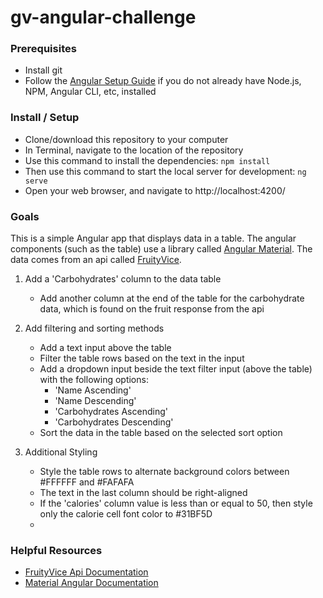 # gv-angular-challenge

### Prerequisites

- Install git
- Follow the [Angular Setup Guide](https://angular.io/guide/setup-local) if you do not already have Node.js, NPM, Angular CLI, etc, installed

### Install / Setup

- Clone/download this repository to your computer
- In Terminal, navigate to the location of the repository
- Use this command to install the dependencies: `npm install`
- Then use this command to start the local server for development: `ng serve`
- Open your web browser, and navigate to http://localhost:4200/

### Goals

This is a simple Angular app that displays data in a table.
The angular components (such as the table) use a library called [Angular Material](https://material.angular.io/).
The data comes from an api called [FruityVice](https://www.fruityvice.com/).

1. Add a 'Carbohydrates' column to the data table
   - Add another column at the end of the table for the carbohydrate data, which is found on the fruit response from the api
   
2. Add filtering and sorting methods
   - Add a text input above the table
   - Filter the table rows based on the text in the input
   - Add a dropdown input beside the text filter input (above the table) with the following options:
     - 'Name Ascending'
     - 'Name Descending'
     - 'Carbohydrates Ascending'
     - 'Carbohydrates Descending'
   - Sort the data in the table based on the selected sort option

3. Additional Styling
   - Style the table rows to alternate background colors between #FFFFFF and #FAFAFA
   - The text in the last column should be right-aligned
   - If the 'calories' column value is less than or equal to 50, then style only the calorie cell font color to #31BF5D
   - 
### Helpful Resources

- [FruityVice Api Documentation](https://www.fruityvice.com/)
- [Material Angular Documentation](https://material.angular.io/components/categories)






